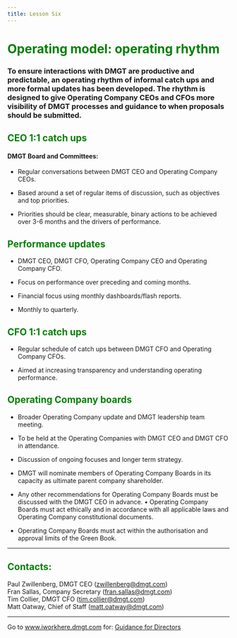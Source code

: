 ```yaml
---
title: Lesson Six
---
```



<font color="green"><H1>Operating model: operating rhythm</h1></font>

### To ensure interactions with DMGT are productive and predictable, an operating rhythm of informal catch ups and more formal updates has been developed. The rhythm is designed to give Operating Company CEOs and CFOs more visibility of DMGT processes and guidance to when proposals should be submitted.

<font color="green"><H2>CEO 1:1 catch ups</h2></font>

#### DMGT Board and Committees:

* Regular conversations between DMGT CEO and Operating Company CEOs.

* Based around a set of regular items of discussion, such as objectives and top priorities.

* Priorities should be clear, measurable, binary actions to be achieved over 3-6 months and the drivers of performance.

<font color="green"><H2>Performance updates</h2></font>

* DMGT CEO, DMGT CFO, Operating Company CEO and Operating Company CFO.

* Focus on performance over preceding and coming months.

* Financial focus using monthly dashboards/flash reports.

* Monthly to quarterly.

<font color="green"><H2>CFO 1:1 catch ups</h2></font>

* Regular schedule of catch ups between DMGT CFO and Operating Company CFOs.

* Aimed at increasing transparency and understanding operating performance.

<font color="green"><H2>Operating Company boards</h2></font>

* Broader Operating Company update and DMGT leadership team meeting.

* To be held at the Operating Companies with DMGT CEO and DMGT CFO in attendance.

* Discussion of ongoing focuses and longer term strategy.

* DMGT will nominate members of Operating Company Boards in its capacity as ultimate parent company shareholder.

* Any other recommendations for Operating Company Boards must be discussed with the DMGT CEO in advance.• Operating Company Boards must act ethically and in accordance with all applicable laws and Operating Company constitutional documents.

* Operating Company Boards must act within the authorisation and approval limits of the Green Book.

- - -
<font color="green"><H2>Contacts: </h2></font>

Paul Zwillenberg, DMGT CEO (<zwillenberg@dmgt.com>)
<br>
Fran Sallas, Company Secretary (<fran.sallas@dmgt.com>)
<br>
Tim Collier, DMGT CFO (<tim.collier@dmgt.com>)
<br>
Matt Oatway, Chief of Staff (<matt.oatway@dmgt.com>)

*** 


Go to www.iworkhere.dmgt.com for:
[Guidance for Directors](https://www.iworkhere.dmgt.com/member/login?destination=node/39%3Fpolicy_type%3D63 "Guidance for Directors")
